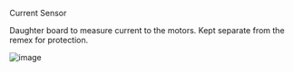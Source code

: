 Current Sensor

Daughter board to measure current to the motors. Kept separate from the remex for protection.

![image](https://user-images.githubusercontent.com/15901945/215293142-ee009de0-edbd-402a-a2f1-abc59149280b.png)
